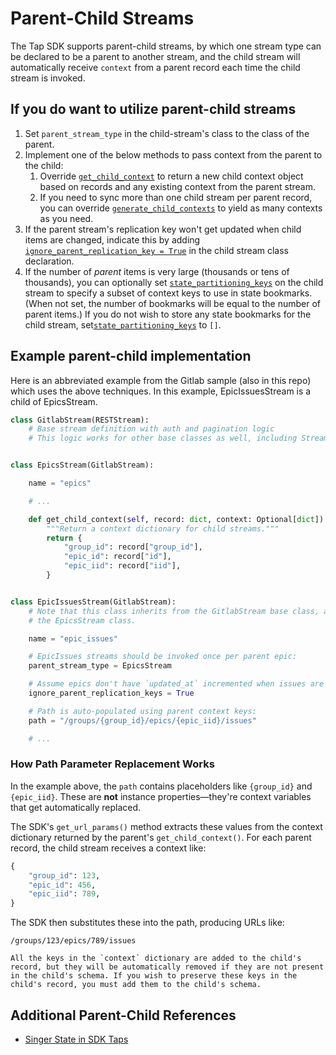 # Parent-Child Streams

The Tap SDK supports parent-child streams, by which one stream type can be declared to
be a parent to another stream, and the child stream will automatically receive `context`
from a parent record each time the child stream is invoked.

## If you do want to utilize parent-child streams

1. Set `parent_stream_type` in the child-stream's class to the class of the parent.
1. Implement one of the below methods to pass context from the parent to the child:
   1. Override [`get_child_context`](singer_sdk.Stream.get_child_context) to return a new
      child context object based on records and any existing context from the parent stream.
   1. If you need to sync more than one child stream per parent record, you can override
      [`generate_child_contexts`](singer_sdk.Stream.generate_child_contexts) to yield as many
      contexts as you need.
1. If the parent stream's replication key won't get updated when child items are changed,
   indicate this by adding [`ignore_parent_replication_key = True`](singer_sdk.Stream.ignore_parent_replication_key)
   in the child stream class declaration.
1. If the number of _parent_ items is very large (thousands or tens of thousands), you can
   optionally set [`state_partitioning_keys`](singer_sdk.Stream.state_partitioning_keys) on the child stream to specify a subset of context keys to use
   in state bookmarks. (When not set, the number of bookmarks will be equal to the number
   of parent items.) If you do not wish to store any state bookmarks for the child stream, set[`state_partitioning_keys`](singer_sdk.Stream.state_partitioning_keys) to `[]`.

## Example parent-child implementation

Here is an abbreviated example from the Gitlab sample (also in this repo) which uses the
above techniques.
In this example, EpicIssuesStream is a child of EpicsStream.

```py
class GitlabStream(RESTStream):
    # Base stream definition with auth and pagination logic
    # This logic works for other base classes as well, including Stream, GraphQLStream, etc.


class EpicsStream(GitlabStream):

    name = "epics"

    # ...

    def get_child_context(self, record: dict, context: Optional[dict]) -> dict:
        """Return a context dictionary for child streams."""
        return {
            "group_id": record["group_id"],
            "epic_id": record["id"],
            "epic_iid": record["iid"],
        }


class EpicIssuesStream(GitlabStream):
    # Note that this class inherits from the GitlabStream base class, and not from
    # the EpicsStream class.

    name = "epic_issues"

    # EpicIssues streams should be invoked once per parent epic:
    parent_stream_type = EpicsStream

    # Assume epics don't have `updated_at` incremented when issues are changed:
    ignore_parent_replication_keys = True

    # Path is auto-populated using parent context keys:
    path = "/groups/{group_id}/epics/{epic_iid}/issues"

    # ...
```

### How Path Parameter Replacement Works

In the example above, the `path` contains placeholders like `{group_id}` and `{epic_iid}`. These are **not** instance properties—they're context variables that get automatically replaced.

The SDK's `get_url_params()` method extracts these values from the context dictionary returned by the parent's `get_child_context()`. For each parent record, the child stream receives a context like:

```python
{
    "group_id": 123,
    "epic_id": 456,
    "epic_iid": 789,
}
```

The SDK then substitutes these into the path, producing URLs like:

```
/groups/123/epics/789/issues
```

```{note}
All the keys in the `context` dictionary are added to the child's record, but they will be automatically removed if they are not present in the child's schema. If you wish to preserve these keys in the child's record, you must add them to the child's schema.
```

## Additional Parent-Child References

- [Singer State in SDK Taps](./implementation/state.md)
